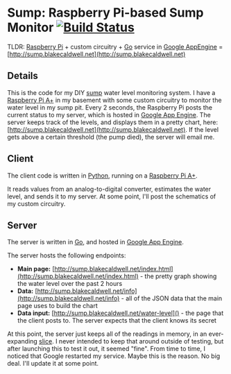 # Sump: Raspberry Pi-based Sump Monitor [![Build Status](https://travis-ci.org/wblakecaldwell/sump.svg?branch=master)](https://travis-ci.org/wblakecaldwell/sump)

TLDR: [Raspberry Pi](https://www.raspberrypi.org/products/model-a-plus/) + custom circuitry + [Go](http://golang.org) service in [Google AppEngine](https://cloud.google.com/appengine/docs) = [http://sump.blakecaldwell.net](http://sump.blakecaldwell.net)


Details
-------

This is the code for my DIY [sump](https://en.wikipedia.org/wiki/Sump) water level monitoring system. I have a [Raspberry Pi A+](https://www.raspberrypi.org/products/model-a-plus/) in my
basement with some custom circuitry to monitor the water level in my sump pit. Every 2 seconds,
the Raspberry Pi posts the current status to my server, which is hosted in [Google App Engine](https://cloud.google.com/appengine/docs). The server keeps
track of the levels, and displays them in a pretty chart, here: [http://sump.blakecaldwell.net](http://sump.blakecaldwell.net).
If the level gets above a certain threshold (the pump died), the server will email me.


Client
------

The client code is written in [Python](https://www.python.org/), running on a [Raspberry Pi A+](https://www.raspberrypi.org/products/model-a-plus/).

It reads values from an analog-to-digital converter, estimates the water level,
and sends it to my server. At some point, I'll post the schematics of my custom circuitry.


Server
------

The server is written in [Go](http://golang.org), and hosted in [Google App Engine](https://cloud.google.com/appengine/docs).

The server hosts the following endpoints:

- **Main page:** [http://sump.blakecaldwell.net/index.html](http://sump.blakecaldwell.net/index.html) - the pretty graph showing the water level over the past 2 hours
- **Data:** [http://sump.blakecaldwell.net/info](http://sump.blakecaldwell.net/info) - all of the JSON data that the main page uses to build the chart
- **Data input:** [http://sump.blakecaldwell.net/water-level]() - the page that the client posts to. The server expects that the client knows its secret

At this point, the server just keeps all of the readings in memory, in an ever-expanding [slice](http://blog.golang.org/go-slices-usage-and-internals).
I never intended to keep that around outside of testing, but after launching this to test it out, it seemed "fine". From time to time,
I noticed that Google restarted my service. Maybe this is the reason. No big deal. I'll update it at some point.
